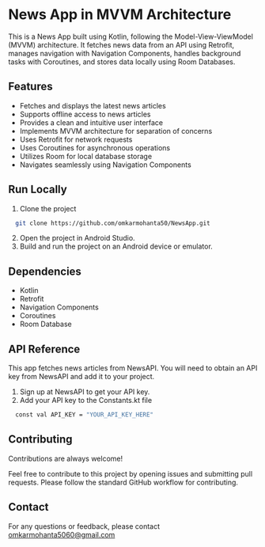 
# News App in MVVM Architecture

This is a News App built using Kotlin, following the Model-View-ViewModel (MVVM) architecture. It fetches news data from an API using Retrofit, manages navigation with Navigation Components, handles background tasks with Coroutines, and stores data locally using Room Databases.


## Features

- Fetches and displays the latest news articles
- Supports offline access to news articles
- Provides a clean and intuitive user interface
- Implements MVVM architecture for separation of concerns
- Uses Retrofit for network requests
- Uses Coroutines for asynchronous operations
- Utilizes Room for local database storage
- Navigates seamlessly using Navigation Components



## Run Locally

1. Clone the project

```bash
  git clone https://github.com/omkarmohanta50/NewsApp.git
```

2. Open the project in Android Studio.
3. Build and run the project on an Android device or emulator.




## Dependencies

- Kotlin
- Retrofit
- Navigation Components
- Coroutines
- Room Database
## API Reference

This app fetches news articles from NewsAPI. You will need to obtain an API key from NewsAPI and add it to your project.

1. Sign up at NewsAPI to get your API key.
2. Add your API key to the Constants.kt file
```bash
  const val API_KEY = "YOUR_API_KEY_HERE"
```

## Contributing

Contributions are always welcome!

Feel free to contribute to this project by opening issues and submitting pull requests. Please follow the standard GitHub workflow for contributing.

## Contact
For any questions or feedback, please contact omkarmohanta5060@gmail.com
